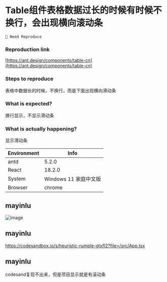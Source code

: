 # Table组件表格数据过长的时候有时候不换行，会出现横向滚动条

`🤔 Need Reproduce`

### Reproduction link

[https://ant.design/components/table-cn](https://ant.design/components/table-cn)

### Steps to reproduce

表格中数据长的时候，不换行，而是下面出现横向滑动条

### What is expected?

换行显示，不显示滑动条

### What is actually happening?

显示滑动条

| Environment | Info                  |
| ----------- | --------------------- |
| antd        | 5.2.0                 |
| React       | 18.2.0                |
| System      | Windows 11 家庭中文版 |
| Browser     | chrome                |

<!-- generated by ant-design-issue-helper. DO NOT REMOVE -->

## mayinlu

![image](https://github.com/ant-design/ant-design/assets/119492551/82dd1bc8-8646-4b47-a47f-89f5a0287dc9)

## mayinlu

https://codesandbox.io/s/heuristic-rumple-gtxfl2?file=/src/App.tsx

## mayinlu

codesand复现不出来，但是项目显示就是有滚动条
